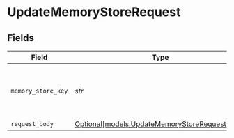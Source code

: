 # UpdateMemoryStoreRequest


## Fields

| Field                                                                                      | Type                                                                                       | Required                                                                                   | Description                                                                                |
| ------------------------------------------------------------------------------------------ | ------------------------------------------------------------------------------------------ | ------------------------------------------------------------------------------------------ | ------------------------------------------------------------------------------------------ |
| `memory_store_key`                                                                         | *str*                                                                                      | :heavy_check_mark:                                                                         | The unique key identifier of the memory store                                              |
| `request_body`                                                                             | [Optional[models.UpdateMemoryStoreRequestBody]](../models/updatememorystorerequestbody.md) | :heavy_minus_sign:                                                                         | N/A                                                                                        |